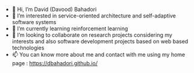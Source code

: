 - 👋 Hi, I’m David (Davood) Bahadori
- 👀 I’m interested in service-oriented architecture and self-adaptive software systems
- 🌱 I’m currently learning reinforcement learning
- 💞️ I’m looking to collaborate on research projects considering my interests
and also software development projects based on web based technologies
- 📫 You can know more about me and contact with me using my home page : https://dbahadori.github.io/

<!---
dbahadori/dbahadori is a ✨ special ✨ repository because its `README.md` (this file) appears on your GitHub profile.
You can click the Preview link to take a look at your changes.
--->
